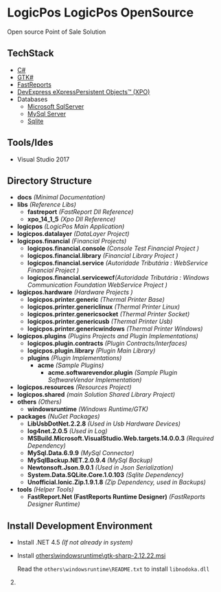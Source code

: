 # LogicPos LogicPos OpenSource

Open source Point of Sale Solution

## TechStack

- [C#](https://docs.microsoft.com/en-us/dotnet/csharp/)
- [GTK#](https://www.gtk.org/)
- [FastReports](https://www.fast-report.com)
- [DevExpress eXpressPersistent Objects™ (XPO)](https://www.devexpress.com/products/net/orm/)
- Databases
	- [Microsoft SqlServer](https://www.microsoft.com/en-us/sql-server/sql-server-2017)
	- [MySql Server](https://dev.mysql.com/downloads/mysql/)
	- [Sqlite](https://sqlite.org/)

## Tools/Ides

- Visual Studio 2017

## Directory Structure

- **docs** _(Minimal Documentation)_
- **libs** _(Reference Libs)_
	- **fastreport** _(FastReport Dll Reference)_
	- **xpo_14_1_5** _(Xpo Dll Reference)_
- **logicpos** _(LogicPos Main Application)_
- **logicpos.datalayer** _(DataLayer Project)_
- **logicpos.financial** _(Financial Projects)_
	- **logicpos.financial.console** _(Console Test Financial Project )_
	- **logicpos.financial.library** _(Financial Library Project )_
	- **logicpos.financial.service** _(Autoridade Tributária : WebService Financial Project )_
	- **logicpos.financial.servicewcf**_(Autoridade Tributária : Windows Communication Foundation WebService Project )_
- **logicpos.hardware** _(Hardware Projects )_
	- **logicpos.printer.generic**  _(Thermal Printer Base)_
	- **logicpos.printer.genericlinux** _(Thermal Printer Linux)_
	- **logicpos.printer.genericsocket** _(Thermal Printer Socket)_
	- **logicpos.printer.genericusb** _(Thermal Printer Usb)_
	- **logicpos.printer.genericwindows** _(Thermal Printer Windows)_
- **logicpos.plugins** _(Plugins Projects and Plugin Implementations)_
	- **logicpos.plugin.contracts** _(Plugin Contracts/Interfaces)_
	- **logicpos.plugin.library** _(Plugin Main Library)_
	- **plugins** _(Plugin Implementations)_
		- **acme** _(Sample Plugins)_
			- **acme.softwarevendor.plugin** _(Sample Plugin SoftwareVendor Implementation)_
- **logicpos.resources** _(Resources Project)_
- **logicpos.shared** _(main Solution Shared Library Project)_
- **others** _(Others)_
	- **windowsruntime** _(Windows Runtime/GTK)_
- **packages** _(NuGet Packages)_
	- **LibUsbDotNet.2.2.8** _(Used in Usb Hardware Devices)_
	- **log4net.2.0.5** _(Used in Log)_
	- **MSBuild.Microsoft.VisualStudio.Web.targets.14.0.0.3**  _(Required Dependency)_
	- **MySql.Data.6.9.9**  _(MySql Connector)_
	- **MySqlBackup.NET.2.0.9.4** _(MySql Backup)_
	- **Newtonsoft.Json.9.0.1** _(Used in Json Serialization)_
	- **System.Data.SQLite.Core.1.0.103** _(Sqlite Dependency)_
	- **Unofficial.Ionic.Zip.1.9.1.8** _(Zip Dependency, used in Backups)_
- **tools** _(Helper Tools)_
	- **FastReport.Net (FastReports Runtime Designer)** _(FastReports Designer Runtime)_

## Install Development Environment

- Install .NET 4.5 _(If not already in system)_

- Install [others\windowsruntime\gtk-sharp-2.12.22.msi](logicPOS/blob/master/others/windowsruntime/gtk-sharp-2.12.22.msi)
	
	Read the `others\windowsruntime\README.txt` to install `libnodoka.dll`

2) 